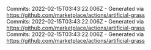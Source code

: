 Commits: 2022-02-15T03:43:22.006Z - Generated via https://github.com/marketplace/actions/artificial-grass
<br>
Commits: 2022-02-15T03:43:22.006Z - Generated via https://github.com/marketplace/actions/artificial-grass
<br>
Commits: 2022-02-15T03:43:22.006Z - Generated via https://github.com/marketplace/actions/artificial-grass
<br>
